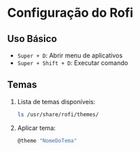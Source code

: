 # Configuração do Rofi

## Uso Básico
- `Super + D`: Abrir menu de aplicativos
- `Super + Shift + D`: Executar comando

## Temas
1. Lista de temas disponíveis:
   ```bash
   ls /usr/share/rofi/themes/
   ```
2. Aplicar tema:
   ```bash
   @theme "NomeDoTema"
   ```